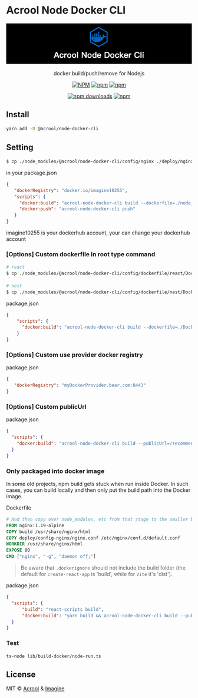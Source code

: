 # Acrool Node Docker CLI


<a href="https://github.com/acrool/acrool-node-docker-cli" title="Acrool Node Docker CLI - docker build/push/remove for Nodejs">
    <img src="https://raw.githubusercontent.com/acrool/acrool-node-docker-cli/main/public/og.png" alt="Acrool Node Docker CLI Logo"/>
</a>

<p align="center">
   docker build/push/remove for Nodejs
</p>

<div align="center">


[![NPM](https://img.shields.io/npm/v/@acrool/node-docker-cli.svg?style=for-the-badge)](https://www.npmjs.com/package/@acrool/node-docker-cli)
[![npm](https://img.shields.io/bundlejs/size/@acrool/node-docker-cli?style=for-the-badge)](https://github.com/acrool/node-docker-cli/blob/main/LICENSE)
[![npm](https://img.shields.io/npm/l/@acrool/node-docker-cli?style=for-the-badge)](https://github.com/acrool/node-docker-cli/blob/main/LICENSE)

[![npm downloads](https://img.shields.io/npm/dm/@acrool/node-docker-cli.svg?style=for-the-badge)](https://www.npmjs.com/package/@acrool/node-docker-cli)
[![npm](https://img.shields.io/npm/dt/@acrool/node-docker-cli.svg?style=for-the-badge)](https://www.npmjs.com/package/@acrool/node-docker-cli)

</div>


## Install

```bash
yarn add -D @acrool/node-docker-cli
```

## Setting

```bash
$ cp ./node_modules/@acrool/node-docker-cli/config/nginx ./deploy/nginx
```

in your package.json
```json
{
   "dockerRegistry": "docker.io/imagine10255",
   "scripts": {
     "docker:build": "acrool-node-docker-cli build --dockerfile=./node_modules/@acrool/node-docker-cli/config/dockerfile/react/Dockerfile",
     "docker:push": "acrool-node-docker-cli push"
   }
}
```

imagine10255 is your dockerhub account, your can change your dockerhub account



### [Options] Custom dockerfile in root type command
```bash
# react
$ cp ./node_modules/@acrool/node-docker-cli/config/dockerfile/react/Dockerfile ./

# nest 
$ cp ./node_modules/@acrool/node-docker-cli/config/dockerfile/nest/Dockerfile ./ 
```

package.json
```json
{
    "scripts": {
      "docker:build": "acrool-node-docker-cli build --dockerfile=./Dockerfile"
    }
}
```




### [Options] Custom use provider docker registry

package.json
```json
{
   "dockerRegistry": "myDockerProvider.bear.com:8443"
}
```


### [Options] Custom publicUrl

package.json

```json
{
  "scripts": {
    "docker:build": "acrool-node-docker-cli build --publicUrl=/recommend  --dockerfile=./Dockerfile"
  }
}
```


### Only packaged into docker image

In some old projects, npm build gets stuck when run inside Docker. In such cases, you can build locally and then only put the build path into the Docker image.

Dockerfile
```dockerfile
# And then copy over node_modules, etc from that stage to the smaller base image
FROM nginx:1.19-alpine
COPY build /usr/share/nginx/html
COPY deploy/config-nginx/nginx.conf /etc/nginx/conf.d/default.conf
WORKDIR /usr/share/nginx/html
EXPOSE 80
CMD ["nginx", "-g", "daemon off;"]
```

> Be aware that `.dockerignore` should not include the build folder (the default for `create-react-app` is 'build', while for `Vite` it's 'dist').


package.json
```json
{
  "scripts": {
      "build": "react-scripts build",
      "docker:build": "yarn build && acrool-node-docker-cli build --publicUrl=/recommend  --dockerfile=./Dockerfile"
  }
}
```

### Test

```bash
ts-node lib/build-docker/node-run.ts
```


## License

MIT © [Acrool](https://github.com/acrool) & [Imagine](https://github.com/imagine10255)


